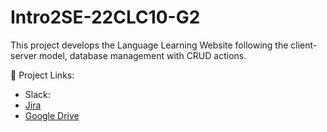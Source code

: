 # Intro2SE-22CLC10-G2
This project develops the Language Learning Website following the client-server model, database management with CRUD actions.

👀 Project Links:
- Slack:
- [Jira](https://intro2se-22clc10-g2.atlassian.net/)
- [Google Drive]()

